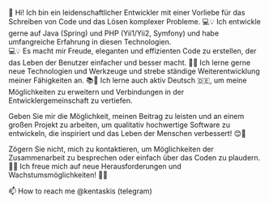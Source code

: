 👋 Hi! Ich bin ein leidenschaftlicher Entwickler mit einer Vorliebe für das Schreiben von Code und das Lösen komplexer Probleme. 
💻💡 Ich entwickle gerne auf Java (Spring) und PHP (Yii1/Yii2, Symfony) und habe umfangreiche Erfahrung in diesen Technologien.  
💻💡 Es macht mir Freude, eleganten und effizienten Code zu erstellen, der das Leben der Benutzer einfacher und besser macht. 
🚀💪 Ich lerne gerne neue Technologien und Werkzeuge und strebe ständige Weiterentwicklung meiner Fähigkeiten an. 
📚🌱 Ich lerne auch aktiv Deutsch 🇩🇪, um meine Möglichkeiten zu erweitern und Verbindungen in der Entwicklergemeinschaft zu vertiefen.

Geben Sie mir die Möglichkeit, meinen Beitrag zu leisten und an einem großen Projekt zu arbeiten, um qualitativ hochwertige Software zu entwickeln, die inspiriert und das Leben der Menschen verbessert! 😊🌟

Zögern Sie nicht, mich zu kontaktieren, um Möglichkeiten der Zusammenarbeit zu besprechen oder einfach über das Coden zu plaudern. 
📩🤝 Ich freue mich auf neue Herausforderungen und Wachstumsmöglichkeiten! 🚀💼

📫 How to reach me @kentaskis (telegram)
